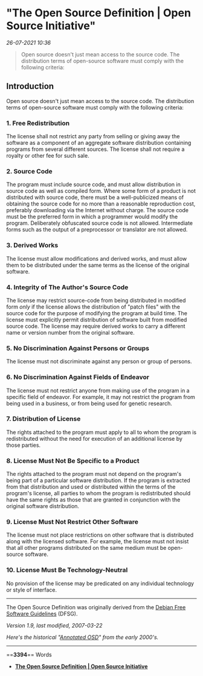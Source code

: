 # "The Open Source Definition | Open Source Initiative"

*26-07-2021 10:36* 

> Open source doesn't just mean access to the source code. The distribution terms of open-source software must comply with the following criteria:
## Introduction

Open source doesn't just mean access to the source code. The distribution terms of open-source software must comply with the following criteria:

### 1\. Free Redistribution

The license shall not restrict any party from selling or giving away the software as a component of an aggregate software distribution containing programs from several different sources. The license shall not require a royalty or other fee for such sale.

### 2\. Source Code

The program must include source code, and must allow distribution in source code as well as compiled form. Where some form of a product is not distributed with source code, there must be a well-publicized means of obtaining the source code for no more than a reasonable reproduction cost, preferably downloading via the Internet without charge. The source code must be the preferred form in which a programmer would modify the program. Deliberately obfuscated source code is not allowed. Intermediate forms such as the output of a preprocessor or translator are not allowed.

### 3\. Derived Works

The license must allow modifications and derived works, and must allow them to be distributed under the same terms as the license of the original software.

### 4\. Integrity of The Author's Source Code

The license may restrict source-code from being distributed in modified form *only* if the license allows the distribution of "patch files" with the source code for the purpose of modifying the program at build time. The license must explicitly permit distribution of software built from modified source code. The license may require derived works to carry a different name or version number from the original software.

### 5\. No Discrimination Against Persons or Groups

The license must not discriminate against any person or group of persons.

### 6\. No Discrimination Against Fields of Endeavor

The license must not restrict anyone from making use of the program in a specific field of endeavor. For example, it may not restrict the program from being used in a business, or from being used for genetic research.

### 7\. Distribution of License

The rights attached to the program must apply to all to whom the program is redistributed without the need for execution of an additional license by those parties.

### 8\. License Must Not Be Specific to a Product

The rights attached to the program must not depend on the program's being part of a particular software distribution. If the program is extracted from that distribution and used or distributed within the terms of the program's license, all parties to whom the program is redistributed should have the same rights as those that are granted in conjunction with the original software distribution.

### 9\. License Must Not Restrict Other Software

The license must not place restrictions on other software that is distributed along with the licensed software. For example, the license must not insist that all other programs distributed on the same medium must be open-source software.

### 10\. License Must Be Technology-Neutral

No provision of the license may be predicated on any individual technology or style of interface.

***

The Open Source Definition was originally derived from the [Debian Free Software Guidelines](https://www.debian.org/social_contract#guidelines) (DFSG).

*Version 1.9, last modified, 2007-03-22*

*Here's the historical "[Annotated OSD](https://opensource.org/osd-annotated)" from the early 2000's.*
***

==**3394**== Words

- **[The Open Source Definition | Open Source Initiative](https://opensource.org/docs/OSD)**
